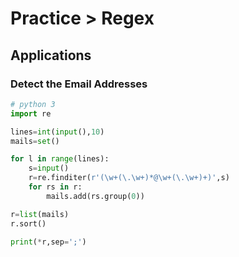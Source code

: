# Practice > Regex
## Applications
### Detect the Email Addresses
```py
# python 3
import re

lines=int(input(),10)
mails=set()

for l in range(lines):
    s=input()
    r=re.finditer(r'(\w+(\.\w+)*@\w+(\.\w+)+)',s)
    for rs in r:
        mails.add(rs.group(0))

r=list(mails)
r.sort()

print(*r,sep=';')
```